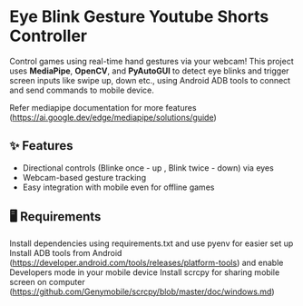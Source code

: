 # Eye Blink Gesture Youtube Shorts Controller

Control games using real-time hand gestures via your webcam! This project uses **MediaPipe**, **OpenCV**, and **PyAutoGUI** to detect eye blinks and trigger screen inputs like swipe up, down etc., using Android ADB tools to connect and send commands to mobile device.

Refer mediapipe documentation for more features (https://ai.google.dev/edge/mediapipe/solutions/guide)

## ✨ Features
- Directional controls (Blinke once - up , Blink twice - down) via eyes
- Webcam-based gesture tracking
- Easy integration with mobile even for offline games

## 🖥️ Requirements

Install dependencies using requirements.txt and use pyenv for easier set up
Install ADB tools from Android (https://developer.android.com/tools/releases/platform-tools) and enable Developers mode in your mobile device
Install scrcpy for sharing mobile screen on computer (https://github.com/Genymobile/scrcpy/blob/master/doc/windows.md)

